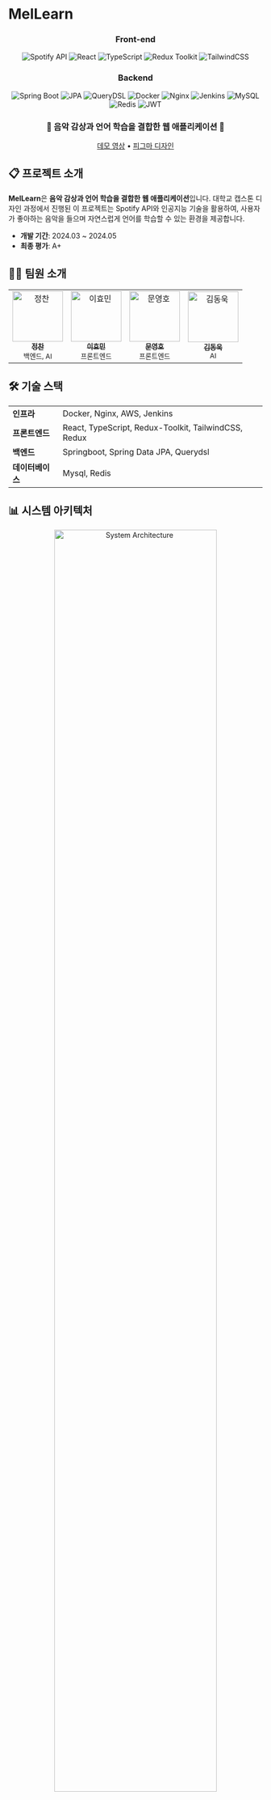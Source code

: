# MelLearn

<div align="center">
  <h3>Front-end</h3>
  <img src="https://img.shields.io/badge/Spotify%20API-1ED760?style=for-the-badge&logo=spotify&logoColor=white" alt="Spotify API">
  <img src="https://img.shields.io/badge/React-61DAFB?style=for-the-badge&logo=react&logoColor=black" alt="React">
  <img src="https://img.shields.io/badge/TypeScript-3178C6?style=for-the-badge&logo=typescript&logoColor=white" alt="TypeScript">
  <img src="https://img.shields.io/badge/Redux--Toolkit-764ABC?style=for-the-badge&logo=redux&logoColor=white" alt="Redux Toolkit">
  <img src="https://img.shields.io/badge/TailwindCSS-06B6D4?style=for-the-badge&logo=tailwindcss&logoColor=white" alt="TailwindCSS">

  <h3>Backend</h3>

  
  <img src="https://img.shields.io/badge/Spring_Boot-6DB33F?style=for-the-badge&logo=springboot&logoColor=white" alt="Spring Boot">
  <img src="https://img.shields.io/badge/JPA-6DB33F?style=for-the-badge&logo=spring&logoColor=white" alt="JPA">
  <img src="https://img.shields.io/badge/QueryDSL-005E95?style=for-the-badge&logo=code&logoColor=white" alt="QueryDSL">
  <img src="https://img.shields.io/badge/Docker-2496ED?style=for-the-badge&logo=docker&logoColor=white" alt="Docker">
  <img src="https://img.shields.io/badge/Nginx-009639?style=for-the-badge&logo=nginx&logoColor=white" alt="Nginx">
  <img src="https://img.shields.io/badge/Jenkins-D24939?style=for-the-badge&logo=jenkins&logoColor=white" alt="Jenkins">
  <img src="https://img.shields.io/badge/MySQL-4479A1?style=for-the-badge&logo=mysql&logoColor=white" alt="MySQL">
  <img src="https://img.shields.io/badge/Redis-DC382D?style=for-the-badge&logo=redis&logoColor=white" alt="Redis">
  <img src="https://img.shields.io/badge/JWT-000000?style=for-the-badge&logo=jsonwebtokens&logoColor=white" alt="JWT">
  
  <h3>🎵 음악 감상과 언어 학습을 결합한 웹 애플리케이션 🎵</h3>
  
  [데모 영상](https://www.youtube.com/watch?v=SIQpdw7hlRE) • 
  [피그마 디자인](https://www.figma.com/file/7MYcOTyrKp69eeh8qOzWSL/music-popsong-education?type=design&node-id=0%3A1&mode=design&t=B708KM8UcvER6kWq-1)

</div>

## 📋 프로젝트 소개

**MelLearn**은 **음악 감상과 언어 학습을 결합한 웹 애플리케이션**입니다. 대학교 캡스톤 디자인 과정에서 진행된 이 프로젝트는 Spotify API와 인공지능 기술을 활용하여, 사용자가 좋아하는 음악을 들으며 자연스럽게 언어를 학습할 수 있는 환경을 제공합니다.

- **개발 기간**: 2024.03 ~ 2024.05
- **최종 평가**: A+

## 👨‍💻 팀원 소개

<table>
  <tr>
    <td align="center">
      <a href="https://github.com/lushlife99">
        <img src="https://avatars.githubusercontent.com/lushlife99" width="100px;" alt="정찬"/>
        <br />
        <sub><b>정찬</b></sub>
      </a>
      <br />
      <sub>백엔드, AI</sub>
    </td>
    <td align="center">
      <a href="https://github.com/hyomin1">
        <img src="https://avatars.githubusercontent.com/hyomin1" width="100px;" alt="이효민"/>
        <br />
        <sub><b>이효민</b></sub>
      </a>
      <br />
      <sub>프론트엔드</sub>
    </td>
    <td align="center">
      <a href="https://github.com/Hodu-moon">
        <img src="https://avatars.githubusercontent.com/Hodu-moon" width="100px;" alt="문영호"/>
        <br />
        <sub><b>문영호</b></sub>
      </a>
      <br />
      <sub>프론트엔드</sub>
    </td>
    <td align="center">
      <a href="https://github.com/DDOONNGGUK">
        <img src="https://avatars.githubusercontent.com/DDOONNGGUK" width="100px;" alt="김동욱"/>
        <br />
        <sub><b>김동욱</b></sub>
      </a>
      <br />
      <sub>AI</sub>
    </td>
  </tr>
</table>

## 🛠️ 기술 스택

<table>
  <tr>
    <td><b>인프라</b></td>
    <td>Docker, Nginx, AWS, Jenkins</td>
  </tr>
  <tr>
    <td><b>프론트엔드</b></td>
    <td>React, TypeScript, Redux-Toolkit, TailwindCSS, Redux</td>
  </tr>
  <tr>
    <td><b>백엔드</b></td>
    <td>Springboot, Spring Data JPA, Querydsl</td>
  </tr>
  <tr>
    <td><b>데이터베이스</b></td>
    <td>Mysql, Redis</td>
  </tr>
  

</table>

## 📊 시스템 아키텍처

<div align="center">
  <img src="https://github.com/lushlife99/MelLearn/assets/101994803/6293c00f-5ee8-45c0-a801-020c50fcc12e" alt="System Architecture" width="80%">
</div>

## 🗃️ ERD

<div align="center">
  <img src="https://github.com/lushlife99/MelLearn/assets/101994803/7628dd76-05d8-46d1-b763-b3b2ce05d2ed" alt="ERD" width="80%">
</div>

## ✨ 주요 기능

### 1️⃣ Spotify 통합 및 인증
- Spotify SDK를 활용한 OAuth 2.0 인증 프로세스 구현
- PKCE(Proof Key for Code Exchange) 방식 적용으로 보안 강화
- 사용자 플레이리스트 접근 및 음원 스트리밍 기능 구현

### 2️⃣ 실시간 가사 트래킹
- Spotify Scrapper API를 활용한 실시간 가사 데이터 및 타임스탬프 정보 수신
- 재생 시간에 맞춰 가사 텍스트를 동기화하여 실시간 렌더링

### 3️⃣ 웹 오디오 녹음 시스템
- Web Audio API와 MediaRecorder API를 활용한 고품질 오디오 캡처 구현
- 실시간 음성 시각화로 사용자 피드백 강화
- 녹음된 오디오 데이터를 서버로 전송하여 평가 및 분석

### 4️⃣ 다양한 언어 학습 콘텐츠
- Speaking, Listening, Vocabulary, Reading, Grammar 5가지 유형의 문제 제공
- 가사 기반 맥락 학습 및 맞춤형 오답 해설

### 5️⃣ 학습 관리 시스템
- 사용자 학습 이력 및 진행 상황 추적
- 모의고사 형식의 종합 평가 기능

## 🏆 성과 및 배운 점
- 반응형 웹 디자인 적용으로 다양한 디바이스에서 최적화된 사용자 경험 제공
- Spotify API 및 Web Audio API와 같은 외부 API 통합 경험 축적
- 최종 평가: A+ (반응형 웹 구현에 대한 높은 평가)

## 🎬 시연 영상

[![MelLearn 데모 영상](https://img.shields.io/badge/YouTube-FF0000?style=for-the-badge&logo=youtube&logoColor=white)](https://www.youtube.com/watch?v=SIQpdw7hlRE)
